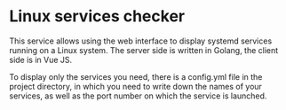 # Linux services checker

This service allows using the web interface to display systemd services running on a Linux system. The server side is written in Golang, the client side is in Vue JS.

To display only the services you need, there is a config.yml file in the project directory, in which you need to write down the names of your services, as well as the port number on which the service is launched.

